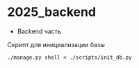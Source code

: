# 2025_backend

* Backend часть


Скрипт для инициализации базы
```
./manage.py shell < ./scripts/init_db.py
```